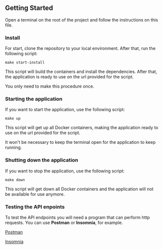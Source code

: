 ## Getting Started

Open a terminal on the root of the project and follow the instructions on this file.

### Install

For start, clone the repository to your local environment. After that, run the following script:

`make start-install`

This script will build the containers and install the dependencies. After that, the application is ready to use on the url provided for the script.

You only need to make this procedure once.

### Starting the application

If you want to start the application, use the following script:

`make up`

This script will get up all Docker containers, making the application ready to use on the url provided for the script.

It won't be necessary to keep the terminal open for the application to keep running.

### Shutting down the application

If you want to stop the application, use the following script:

`make down`

This script will get down all Docker containers and the application will not be available for use anymore.

### Testing the API enpoints

To test the API endpoints you will need a program that can perform http requests. You can use **Postman** or **Insomnia**, for example.

[Postman](https://www.postman.com/downloads/)

[Insomnia](https://insomnia.rest/download)